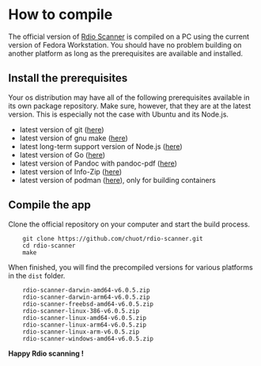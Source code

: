 # How to compile

The official version of [Rdio Scanner](https://github.com/chuot/rdio-scanner) is compiled on a PC using the current version of Fedora Workstation. You should have no problem building on another platform as long as the prerequisites are available and installed.

## Install the prerequisites

Your os distribution may have all of the following prerequisites available in its own package repository. Make sure, however, that they are at the latest version. This is especially not the case with Ubuntu and its Node.js.

- latest version of git ([here](https://git-scm.com/downloads))
- latest version of gnu make ([here](https://www.gnu.org/software/make/))
- latest long-term support version of Node.js ([here](https://nodejs.org/en/))
- latest version of Go ([here](https://go.dev/dl/))
- latest version of Pandoc with pandoc-pdf ([here](https://pandoc.org/installing.html))
- latest version of Info-Zip ([here](http://infozip.sourceforge.net/))
- latest version of podman ([here](https://podman.io/)), only for building containers

## Compile the app

Clone the official repository on your computer and start the build process.

        git clone https://github.com/chuot/rdio-scanner.git
        cd rdio-scanner
        make

When finished, you will find the precompiled versions for various platforms in the `dist` folder.

        rdio-scanner-darwin-amd64-v6.0.5.zip
        rdio-scanner-darwin-arm64-v6.0.5.zip
        rdio-scanner-freebsd-amd64-v6.0.5.zip
        rdio-scanner-linux-386-v6.0.5.zip
        rdio-scanner-linux-amd64-v6.0.5.zip
        rdio-scanner-linux-arm64-v6.0.5.zip
        rdio-scanner-linux-arm-v6.0.5.zip
        rdio-scanner-windows-amd64-v6.0.5.zip

**Happy Rdio scanning !**